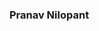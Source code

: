 ### Pranav Nilopant

<!--
**pranav12205684/pranav12205684** is a ✨ _special_ ✨ repository because its `README.md` (this file) appears on your GitHub profile.

Here are some ideas to get you started:

- 🔭 I’m currently working on Capcha Making
- 🌱 I’m currently learning Python
- 👯 I’m looking to collaborate on ...
- 🤔 I’m looking for help with ...
- 💬 Ask me about Technical 
- 📫 How to reach me: LinkedIn
- 😄 Pronouns: ...
- ⚡ Fun fact: ...
-->
